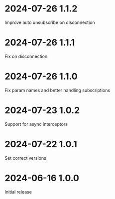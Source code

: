 # 2024-07-26 1.1.2
Improve auto unsubscribe on disconnection

# 2024-07-26 1.1.1
Fix on disconnection

# 2024-07-26 1.1.0
Fix param names and better handling subscriptions

# 2024-07-23 1.0.2
Support for async interceptors

# 2024-07-22 1.0.1
Set correct versions

# 2024-06-16 1.0.0
Initial release

